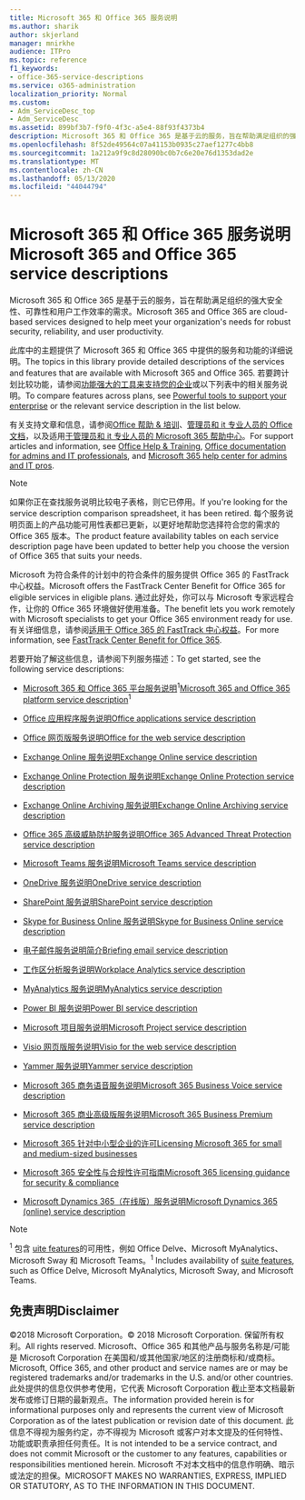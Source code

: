 ```yaml
---
title: Microsoft 365 和 Office 365 服务说明
ms.author: sharik
author: skjerland
manager: mnirkhe
audience: ITPro
ms.topic: reference
f1_keywords:
- office-365-service-descriptions
ms.service: o365-administration
localization_priority: Normal
ms.custom:
- Adm_ServiceDesc_top
- Adm_ServiceDesc
ms.assetid: 899bf3b7-f9f0-4f3c-a5e4-88f93f4373b4
description: Microsoft 365 和 Office 365 是基于云的服务，旨在帮助满足组织的强大安全性、可靠性和用户工作效率的需求。
ms.openlocfilehash: 8f52de49564c07a41153b0935c27aef1277c4bb8
ms.sourcegitcommit: 1a212a9f9c8d28090bc0b7c6e20e76d1353dad2e
ms.translationtype: MT
ms.contentlocale: zh-CN
ms.lasthandoff: 05/13/2020
ms.locfileid: "44044794"
---
```

# <a name="microsoft-365-and-office-365-service-descriptions"></a><span data-ttu-id="74946-103">Microsoft 365 和 Office 365 服务说明</span><span class="sxs-lookup"><span data-stu-id="74946-103">Microsoft 365 and Office 365 service descriptions</span></span> 

<span data-ttu-id="74946-104">Microsoft 365 和 Office 365 是基于云的服务，旨在帮助满足组织的强大安全性、可靠性和用户工作效率的需求。</span><span class="sxs-lookup"><span data-stu-id="74946-104">Microsoft 365 and Office 365 are cloud-based services designed to help meet your organization's needs for robust security, reliability, and user productivity.</span></span> 
  
<span data-ttu-id="74946-105">此库中的主题提供了 Microsoft 365 和 Office 365 中提供的服务和功能的详细说明。</span><span class="sxs-lookup"><span data-stu-id="74946-105">The topics in this library provide detailed descriptions of the services and features that are available with Microsoft 365 and Office 365.</span></span> <span data-ttu-id="74946-106">若要跨计划比较功能，请参阅[功能强大的工具来支持您的企业](https://go.microsoft.com/fwlink/?LinkID=799177&amp;clcid=0x409)或以下列表中的相关服务说明。</span><span class="sxs-lookup"><span data-stu-id="74946-106">To compare features across plans, see [Powerful tools to support your enterprise](https://go.microsoft.com/fwlink/?LinkID=799177&amp;clcid=0x409) or the relevant service description in the list below.</span></span> 
  
<span data-ttu-id="74946-107">有关支持文章和信息，请参阅[Office 帮助 & 培训](https://support.office.com/)、[管理员和 it 专业人员的 Office 文档](https://docs.microsoft.com/office/)，以及适用[于管理员和 it 专业人员的 Microsoft 365 帮助中心](https://docs.microsoft.com/microsoft-365/?view=o365-worldwide)。</span><span class="sxs-lookup"><span data-stu-id="74946-107">For support articles and information, see [Office Help & Training](https://support.office.com/), [Office documentation for admins and IT professionals](https://docs.microsoft.com/office/), and [Microsoft 365 help center for admins and IT pros](https://docs.microsoft.com/microsoft-365/?view=o365-worldwide).</span></span>
  
> [!NOTE]
> <span data-ttu-id="74946-108">如果你正在查找服务说明比较电子表格，则它已停用。</span><span class="sxs-lookup"><span data-stu-id="74946-108">If you're looking for the service description comparison spreadsheet, it has been retired.</span></span> <span data-ttu-id="74946-109">每个服务说明页面上的产品功能可用性表都已更新，以更好地帮助您选择符合您的需求的 Office 365 版本。</span><span class="sxs-lookup"><span data-stu-id="74946-109">The product feature availability tables on each service description page have been updated to better help you choose the version of Office 365 that suits your needs.</span></span> 
  
<span data-ttu-id="74946-110">Microsoft 为符合条件的计划中的符合条件的服务提供 Office 365 的 FastTrack 中心权益。</span><span class="sxs-lookup"><span data-stu-id="74946-110">Microsoft offers the FastTrack Center Benefit for Office 365 for eligible services in eligible plans.</span></span> <span data-ttu-id="74946-111">通过此好处，你可以与 Microsoft 专家远程合作，让你的 Office 365 环境做好使用准备。</span><span class="sxs-lookup"><span data-stu-id="74946-111">The benefit lets you work remotely with Microsoft specialists to get your Office 365 environment ready for use.</span></span> <span data-ttu-id="74946-112">有关详细信息，请参阅[适用于 Office 365 的 FastTrack 中心权益](https://docs.microsoft.com/fasttrack/O365-fasttrack-benefit-for-office-365)。</span><span class="sxs-lookup"><span data-stu-id="74946-112">For more information, see [FastTrack Center Benefit for Office 365](https://docs.microsoft.com/fasttrack/O365-fasttrack-benefit-for-office-365).</span></span>
  
<span data-ttu-id="74946-113">若要开始了解这些信息，请参阅下列服务描述：</span><span class="sxs-lookup"><span data-stu-id="74946-113">To get started, see the following service descriptions:</span></span>
  
- <span data-ttu-id="74946-114">[Microsoft 365 和 Office 365 平台服务说明](office-365-platform-service-description/office-365-platform-service-description.md)<sup>1</sup></span><span class="sxs-lookup"><span data-stu-id="74946-114">[Microsoft 365 and Office 365 platform service description](office-365-platform-service-description/office-365-platform-service-description.md)<sup>1</sup></span></span>

- [<span data-ttu-id="74946-115">Office 应用程序服务说明</span><span class="sxs-lookup"><span data-stu-id="74946-115">Office applications service description</span></span>](office-applications-service-description/office-applications-service-description.md)

- [<span data-ttu-id="74946-116">Office 网页版服务说明</span><span class="sxs-lookup"><span data-stu-id="74946-116">Office for the web service description</span></span>](office-online-service-description/office-online-service-description.md)

- [<span data-ttu-id="74946-117">Exchange Online 服务说明</span><span class="sxs-lookup"><span data-stu-id="74946-117">Exchange Online service description</span></span>](exchange-online-service-description/exchange-online-service-description.md)

- [<span data-ttu-id="74946-118">Exchange Online Protection 服务说明</span><span class="sxs-lookup"><span data-stu-id="74946-118">Exchange Online Protection service description</span></span>](exchange-online-protection-service-description/exchange-online-protection-service-description.md)

- [<span data-ttu-id="74946-119">Exchange Online Archiving 服务说明</span><span class="sxs-lookup"><span data-stu-id="74946-119">Exchange Online Archiving service description</span></span>](exchange-online-archiving-service-description/exchange-online-archiving-service-description.md)

- [<span data-ttu-id="74946-120">Office 365 高级威胁防护服务说明</span><span class="sxs-lookup"><span data-stu-id="74946-120">Office 365 Advanced Threat Protection service description</span></span>](office-365-advanced-threat-protection-service-description.md)

- [<span data-ttu-id="74946-121">Microsoft Teams 服务说明</span><span class="sxs-lookup"><span data-stu-id="74946-121">Microsoft Teams service description</span></span>](teams-service-description.md)

- [<span data-ttu-id="74946-122">OneDrive 服务说明</span><span class="sxs-lookup"><span data-stu-id="74946-122">OneDrive service description</span></span>](onedrive-for-business-service-description.md)

- [<span data-ttu-id="74946-123">SharePoint 服务说明</span><span class="sxs-lookup"><span data-stu-id="74946-123">SharePoint service description</span></span>](sharepoint-online-service-description/sharepoint-online-service-description.md)

- [<span data-ttu-id="74946-124">Skype for Business Online 服务说明</span><span class="sxs-lookup"><span data-stu-id="74946-124">Skype for Business Online service description</span></span>](skype-for-business-online-service-description/skype-for-business-online-service-description.md)

- [<span data-ttu-id="74946-125">电子邮件服务说明简介</span><span class="sxs-lookup"><span data-stu-id="74946-125">Briefing email service description</span></span>](briefing-service-description.md)

- [<span data-ttu-id="74946-126">工作区分析服务说明</span><span class="sxs-lookup"><span data-stu-id="74946-126">Workplace Analytics service description</span></span>](workplace-analytics-service-description.md)

- [<span data-ttu-id="74946-127">MyAnalytics 服务说明</span><span class="sxs-lookup"><span data-stu-id="74946-127">MyAnalytics service description</span></span>](mya-service-description.md)

- [<span data-ttu-id="74946-128">Power BI 服务说明</span><span class="sxs-lookup"><span data-stu-id="74946-128">Power BI service description</span></span>](power-bi-service-description.md)

- [<span data-ttu-id="74946-129">Microsoft 项目服务说明</span><span class="sxs-lookup"><span data-stu-id="74946-129">Microsoft Project service description</span></span>](project-online-service-description/project-online-service-description.md)

- [<span data-ttu-id="74946-130">Visio 网页版服务说明</span><span class="sxs-lookup"><span data-stu-id="74946-130">Visio for the web service description</span></span>](visio-online-service-description/visio-online-service-description.md)

- [<span data-ttu-id="74946-131">Yammer 服务说明</span><span class="sxs-lookup"><span data-stu-id="74946-131">Yammer service description</span></span>](yammer-service-description/yammer-service-description.md)

- [<span data-ttu-id="74946-132">Microsoft 365 商务语音服务说明</span><span class="sxs-lookup"><span data-stu-id="74946-132">Microsoft 365 Business Voice service description</span></span>](microsoft-365-business-voice-service-description.md)

- [<span data-ttu-id="74946-133">Microsoft 365 商业高级版服务说明</span><span class="sxs-lookup"><span data-stu-id="74946-133">Microsoft 365 Business Premium service description</span></span>](microsoft-365-service-descriptions/microsoft-365-business-service-description.md)

- [<span data-ttu-id="74946-134">Microsoft 365 针对中小型企业的许可</span><span class="sxs-lookup"><span data-stu-id="74946-134">Licensing Microsoft 365 for small and medium-sized businesses</span></span>](microsoft-365-service-descriptions/licensing-microsoft-365-in-smb.md)

- [<span data-ttu-id="74946-135">Microsoft 365 安全性与合规性许可指南</span><span class="sxs-lookup"><span data-stu-id="74946-135">Microsoft 365 licensing guidance for security & compliance</span></span>](microsoft-365-service-descriptions/microsoft-365-tenantlevel-services-licensing-guidance/microsoft-365-security-compliance-licensing-guidance.md)

- [<span data-ttu-id="74946-136">Microsoft Dynamics 365（在线版）服务说明</span><span class="sxs-lookup"><span data-stu-id="74946-136">Microsoft Dynamics 365 (online) service description</span></span>](microsoft-dynamics-365-online-service-description.md)

> [!NOTE]
> <span data-ttu-id="74946-137"><sup>1</sup> 包含 [uite features](https://docs.microsoft.com/office365/servicedescriptions/office-365-platform-service-description/office-365-suite-features)的可用性，例如 Office Delve、Microsoft MyAnalytics、Microsoft Sway 和 Microsoft Teams。</span><span class="sxs-lookup"><span data-stu-id="74946-137"><sup>1</sup> Includes availability of [suite features](https://docs.microsoft.com/office365/servicedescriptions/office-365-platform-service-description/office-365-suite-features), such as Office Delve, Microsoft MyAnalytics, Microsoft Sway, and Microsoft Teams.</span></span>
  
## <a name="disclaimer"></a><span data-ttu-id="74946-138">免责声明</span><span class="sxs-lookup"><span data-stu-id="74946-138">Disclaimer</span></span>

<span data-ttu-id="74946-139">&copy;2018 Microsoft Corporation。</span><span class="sxs-lookup"><span data-stu-id="74946-139">&copy; 2018 Microsoft Corporation.</span></span> <span data-ttu-id="74946-140">保留所有权利。</span><span class="sxs-lookup"><span data-stu-id="74946-140">All rights reserved.</span></span> <span data-ttu-id="74946-141">Microsoft、Office 365 和其他产品与服务名称是/可能是 Microsoft Corporation 在美国和/或其他国家/地区的注册商标和/或商标。</span><span class="sxs-lookup"><span data-stu-id="74946-141">Microsoft, Office 365, and other product and service names are or may be registered trademarks and/or trademarks in the U.S. and/or other countries.</span></span> <span data-ttu-id="74946-142">此处提供的信息仅供参考使用，它代表 Microsoft Corporation 截止至本文档最新发布或修订日期的最新观点。</span><span class="sxs-lookup"><span data-stu-id="74946-142">The information provided herein is for informational purposes only and represents the current view of Microsoft Corporation as of the latest publication or revision date of this document.</span></span> <span data-ttu-id="74946-143">此信息不得视为服务约定，亦不得视为 Microsoft 或客户对本文提及的任何特性、功能或职责承担任何责任。</span><span class="sxs-lookup"><span data-stu-id="74946-143">It is not intended to be a service contract, and does not commit Microsoft or the customer to any features, capabilities or responsibilities mentioned herein.</span></span> <span data-ttu-id="74946-144">Microsoft 不对本文档中的信息作明确、暗示或法定的担保。</span><span class="sxs-lookup"><span data-stu-id="74946-144">MICROSOFT MAKES NO WARRANTIES, EXPRESS, IMPLIED OR STATUTORY, AS TO THE INFORMATION IN THIS DOCUMENT.</span></span>
 